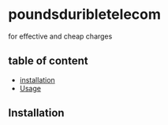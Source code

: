 # poundsduribletelecom

for effective and cheap charges

## table of content

- [installation](#installation)
- [Usage](#Usage)

## Installation


